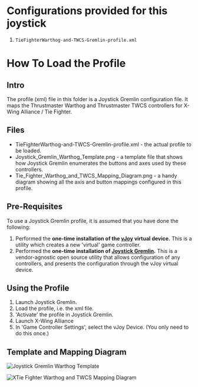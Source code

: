 # Configurations provided for this joystick

1. `TieFighterWarthog-and-TWCS-Gremlin-profile.xml`

# How To Load the Profile

## Intro

The profile (xml) file in this folder is a Joystick Gremlin configuration file.  It maps the Thrustmaster Warthog and Thrustmaster TWCS controllers for X-Wing Alliance / Tie Fighter.

## Files

- TieFighterWarthog-and-TWCS-Gremlin-profile.xml - the actual profile to be loaded.
- Joystick_Gremlin_Warthog_Template.png - a template file that shows how Joystick Gremlin enumerates the buttons and axes used by these controllers.
- Tie_Fighter_Warthog_and_TWCS_Mapping_Diagram.png - a handy diagram showing all the axis and button mappings configured in this profile.

## Pre-Requisites

To use a Joystick Gremlin profile, it is assumed that you have done the following:
1. Performed the **one-time installation of the [vJoy](https://sourceforge.net/projects/vjoystick/) virtual device.**  This is a utility which creates a new 'virtual' game controller.
2. Performed the **one-time installation of [Joystick Gremlin](https://whitemagic.github.io/JoystickGremlin/).** This is a vendor-agnostic open source utility that allows configuration of any controllers, and presents the configuration through the vJoy virtual device.

## Using the Profile

1. Launch Joystick Gremlin.
2. Load the profile, i.e. the xml file.
3. 'Activate' the profile in Joystick Gremlin.
4. Launch X-Wing Alliance
5. In 'Game Controller Settings', select the vJoy Device.  (You only need to do this once.)


## Template and Mapping Diagram

![Joystick Gremlin Warthog Template](./Joystick_Gremlin_Warthog_Template.png "Joystick Gremlin Warthog Template")

![XTie Fighter Warthog and TWCS Mapping Diagram](./Tie_Fighter_Warthog_and_TWCS_Mapping_Diagram.png "Tie Fighter Warthog and TWCS Mapping Diagram")